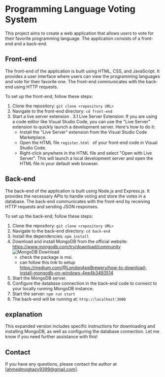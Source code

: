 # Programming Language Voting System

This project aims to create a web application that allows users to vote for their favorite programming language. The application consists of a front-end and a back-end.

## Front-end

The front-end of the application is built using HTML, CSS, and JavaScript. It provides a user interface where users can view the programming languages and vote for their favorite one. The front-end communicates with the back-end using HTTP requests.

To set up the front-end, follow these steps:

1. Clone the repository: `git clone <repository URL>`
2. Navigate to the front-end directory: `cd front-end`
3. Start a live server extension .
   3.1 Live Server Extension: If you are using a code editor like Visual Studio Code, you can use the "Live Server" extension to quickly launch a development server. Here's how to do it:
   - Install the "Live Server" extension from the Visual Studio Code Marketplace.
   - Open the HTML file `register.html ` of your front-end code in Visual Studio Code.
   - Right-click anywhere in the HTML file and select "Open with Live Server". This will launch a local development server and open the HTML file in your default web browser.

## Back-end

The back-end of the application is built using Node.js and Express.js. It provides the necessary APIs to handle voting and store the votes in a database. The back-end communicates with the front-end by receiving HTTP requests and sending JSON responses.

To set up the back-end, follow these steps:

1. Clone the repository: `git clone <repository URL>`
2. Navigate to the back-end directory: `cd back-end`
3. Install the dependencies: `npm install`
4. Download and install MongoDB from the official website: https://www.mongodb.com/try/download/community
   ![MongoDB Download](https://miro.medium.com/v2/resize:fit:1400/1*Sjs7Nzu_bTD8yTxc7ssVXQ.png)
   - check the package is msi.
   - can follow this link to setup https://medium.com/@LondonAppBrewery/how-to-download-install-mongodb-on-windows-4ee4b3493514
5. Start the MongoDB server.
6. Configure the database connection in the back-end code to connect to your locally running MongoDB instance.
7. Start the server: `npm run start`
8. The back-end will be running at: `http://localhost:3000`

## explanation

This expanded version includes specific instructions for downloading and installing MongoDB, as well as configuring the database connection. Let me know if you need further assistance with this!

## Contact

If you have any questions, please contact the author at [ahmedmoghazy9399@gmail.com].
